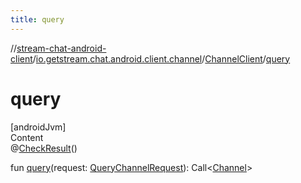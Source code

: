 ```yaml
---
title: query
---
```

//[stream-chat-android-client](../../../index.md)/[io.getstream.chat.android.client.channel](../index.md)/[ChannelClient](index.md)/[query](query.md)



# query  
[androidJvm]  
Content  
@[CheckResult](https://developer.android.com/reference/kotlin/androidx/annotation/CheckResult.html)()  
  
fun [query](query.md)(request: [QueryChannelRequest](../../io.getstream.chat.android.client.api.models/QueryChannelRequest/index.md)): Call&lt;[Channel](../../io.getstream.chat.android.client.models/Channel/index.md)&gt;  



